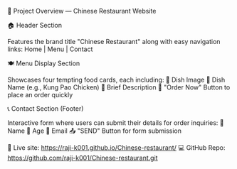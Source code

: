 🍜 Project Overview — Chinese Restaurant Website

🏠 Header Section

Features the brand title "Chinese Restaurant" along with easy navigation links:
Home | Menu | Contact

🍽️ Menu Display Section

Showcases four tempting food cards, each including:
📸 Dish Image
🍛 Dish Name (e.g., Kung Pao Chicken)
📝 Brief Description
🛒 "Order Now" Button to place an order quickly

📞 Contact Section (Footer)

Interactive form where users can submit their details for order inquiries:
👤 Name
🔢 Age
📧 Email
📤 "SEND" Button for form submission

🔗 Live site: https://raji-k001.github.io/Chinese-restaurant/
💻 GitHub Repo: https://github.com/raji-k001/Chinese-restaurant.git
